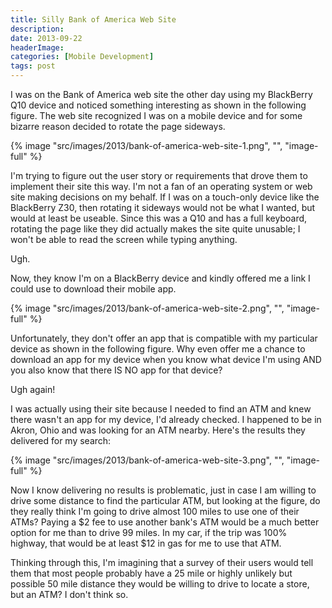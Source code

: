 ```yaml
---
title: Silly Bank of America Web Site
description: 
date: 2013-09-22
headerImage: 
categories: [Mobile Development]
tags: post
---
```


I was on the Bank of America web site the other day using my BlackBerry Q10 device and noticed something interesting as shown in the following figure. The web site recognized I was on a mobile device and for some bizarre reason decided to rotate the page sideways.

{% image "src/images/2013/bank-of-america-web-site-1.png", "", "image-full" %}

I'm trying to figure out the user story or requirements that drove them to implement their site this way. I'm not a fan of an operating system or web site making decisions on my behalf. If I was on a touch-only device like the BlackBerry Z30, then rotating it sideways would not be what I wanted, but would at least be useable. Since this was a Q10 and has a full keyboard, rotating the page like they did actually makes the site quite unusable; I won't be able to read the screen while typing anything.

Ugh.

Now, they know I'm on a BlackBerry device and kindly offered me a link I could use to download their mobile app.

{% image "src/images/2013/bank-of-america-web-site-2.png", "", "image-full" %}

Unfortunately, they don't offer an app that is compatible with my particular device as shown in the following figure. Why even offer me a chance to download an app for my device when you know what device I'm using AND you also know that there IS NO app for that device?

Ugh again!

I was actually using their site because I needed to find an ATM and knew there wasn't an app for my device, I'd already checked. I happened to be in Akron, Ohio and was looking for an ATM nearby. Here's the results they delivered for my search:

{% image "src/images/2013/bank-of-america-web-site-3.png", "", "image-full" %}

Now I know delivering no results is problematic, just in case I am willing to drive some distance to find the particular ATM, but looking at the figure, do they really think I'm going to drive almost 100 miles to use one of their ATMs? Paying a $2 fee to use another bank's ATM would be a much better option for me than to drive 99 miles. In my car, if the trip was 100% highway, that would be at least $12 in gas for me to use that ATM.

Thinking through this, I'm imagining that a survey of their users would tell them that most people probably have a 25 mile or highly unlikely but possible 50 mile distance they would be willing to drive to locate a store, but an ATM? I don't think so.